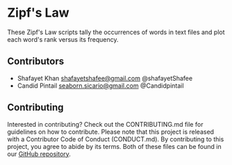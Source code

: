 # Zipf's Law

These Zipf's Law scripts tally the occurrences of words in text files and plot each word's
rank versus its frequency.

## Contributors
- Shafayet Khan <shafayetshafee@gmail.com> @shafayetShafee
- Candid Pintail <seaborn.sicario@gmail.com> @Candidpintail

Contributing
------------

Interested in contributing?
Check out the CONTRIBUTING.md
file for guidelines on how to contribute.
Please note that this project is released with a
Contributor Code of Conduct (CONDUCT.md).
By contributing to this project,
you agree to abide by its terms.
Both of these files can be found in our
[GitHub repository](https://github.com/shafayetShafee/zipf.git).